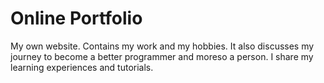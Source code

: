 # Online Portfolio
My own website.
Contains my work and my hobbies. It also discusses my journey to become a better programmer and moreso a person. I share my learning experiences and tutorials.
